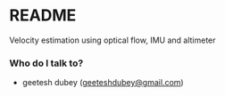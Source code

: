 # README #

Velocity estimation using optical flow, IMU and altimeter

### Who do I talk to? ###

* geetesh dubey (geeteshdubey@gmail.com)
